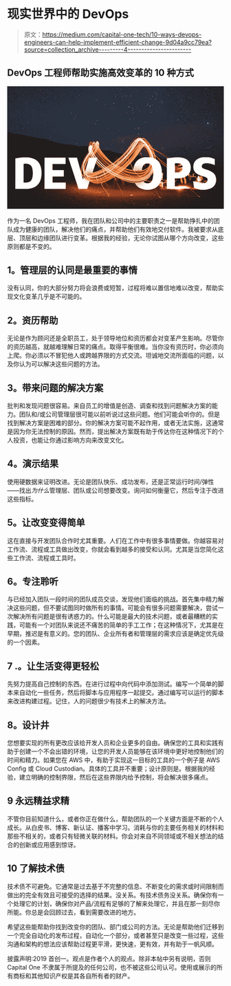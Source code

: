 # 现实世界中的 DevOps

> 原文：<https://medium.com/capital-one-tech/10-ways-devops-engineers-can-help-implement-efficient-change-9d04a9cc79ea?source=collection_archive---------4----------------------->

## DevOps 工程师帮助实施高效变革的 10 种方式

![](img/00cbc1bb6dfb596ed2e9fa872e1e03a5.png)

作为一名 DevOps 工程师，我在团队和公司中的主要职责之一是帮助挣扎中的团队成为健康的团队，解决他们的痛点，并帮助他们有效地交付软件。我被要求从底层、顶层和边缘团队进行变革。根据我的经验，无论你试图从哪个方向改变，这些原则都是不变的。

## **1。管理层的认同是最重要的事情**

没有认同，你的大部分努力将会浪费或短暂，过程将难以置信地难以改变，帮助实现文化变革几乎是不可能的。

## **2。资历帮助**

无论是作为顾问还是全职员工，处于领导地位和资历都会对变革产生影响。尽管你的资历越高，就越难理解日常的痛点。取得平衡很难。当你没有资历时，你必须向上爬。你必须以不冒犯他人或跨越界限的方式交流。坦诚地交流所面临的问题，以及你认为可以解决这些问题的方法。

## **3。带来问题的解决方案**

批判和发现问题很容易。来自员工的增值是创造、调查和找到问题解决方案的能力。团队和/或公司管理层很可能以前听说过这些问题。他们可能会听你的。但是找到解决方案是困难的部分。你的解决方案可能不起作用，或者无法实施，这通常是因为你无法控制的原因。然而，提出解决方案既有助于传达你在这种情况下的个人投资，也能让你通过影响方向来改变文化。

## **4。演示结果**

使用硬数据来证明改进。无论是团队快乐、成功发布，还是正常运行时间/弹性——找出*为什么*管理层、团队或公司想要改变。询问如何衡量它，然后专注于改进这些指标。

## **5。让改变变得简单**

这在直接与开发团队合作时尤其重要。人们在工作中有很多事情要做。你越容易对工作流、流程或工具做出改变，你就会看到越多的接受和认同。尤其是当您简化这些工作流、流程或工具时。

## **6。专注聆听**

与已经加入团队一段时间的团队成员交谈，发现他们面临的挑战。首先集中精力解决这些问题，但不要试图同时做所有的事情。可能会有很多问题需要解决，尝试一次解决所有问题是很有诱惑力的。什么可能是最大的技术问题，或者最糟糕的实践，可能有一个对团队来说还不痛苦的简单的手工工作；在这种情况下，尤其是在早期，推迟是有意义的。您的团队、企业所有者和管理层的需求应该是确定优先级的一个因素。

## 7 .**。让生活变得更轻松**

先努力提高自己控制的东西。在进行过程中向代码中添加测试。编写一个简单的脚本来自动化一些任务，然后将脚本与应用程序一起提交。通过编写可以运行的脚本来改进构建过程。记住，人的问题很少有技术上的解决方法。

## **8。设计井**

您想要实现的所有更改应该给开发人员和企业更多的自由。确保您的工具和实践有助于创建一个不会出错的环境，让您的开发人员能够在该环境中更好地控制他们的时间和精力。如果您在 AWS 中，有助于实现这一目标的工具的一个例子是 AWS Config 或 Cloud Custodian。具体的工具并不重要；设计原则是。根据我的经验，建立明确的控制界限，然后在这些界限内给予控制，将会解决很多痛点。

## **9 永远精益求精**

不管你目前知道什么，或者你正在做什么，帮助团队的一个关键方面是不断的个人成长。从白皮书、博客、新认证、播客中学习。消耗与你的主要任务相关的材料和那些不相关的，或者只有轻微关联的材料。你会对来自不同领域或不相关想法的结合的创新或应用感到惊讶。

## **10 了解技术债**

技术债不可避免。它通常是过去基于不完整的信息、不断变化的需求或时间限制而做出的完全有效且可接受的选择的结果。没关系。有技术债务没关系。确保你有一个处理它的计划，确保你对产品/流程有足够的了解来处理它，并且在那一刻尽你所能。你总是会回顾过去，看到需要改进的地方。

希望这些能帮助你找到改变你的团队、部门或公司的方法。无论是帮助他们迁移到一个完全自动化的发布过程，自动化一个部分，或者甚至只是改变一些过程，这些沟通和架构的想法应该帮助过程更平滑，更快速，更有效，并有助于一帆风顺。

披露声明:2019 首创一。观点是作者个人的观点。除非本帖中另有说明，否则 Capital One 不隶属于所提及的任何公司，也不被这些公司认可。使用或展示的所有商标和其他知识产权是其各自所有者的财产。